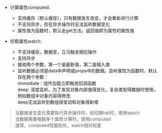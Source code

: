 - 计算属性computed:
    - 支持缓存（默认缓存），只有数据发生改变，才会重新进行计算
    - 不支持异步，存在异步操作时无法监听数据变化
    - 属性值为函数时，默认走get方法，返回值即为属性的属性值
    
- 侦察属性watch:
    - 不支持缓存，数据变，立马触发相应操作
    - 支持异步
    - 接收两个参数，第一个是最新值，第二是输入值
    - 监听数据必须是data中声明或props中的数据。监听属性为函数时，默认存在两个参数：   
      immediate：组件加载立即触发回调函数   
      deep: 深度监听，为了发现对象内部值得变化，复杂类型得数据时使用，例如数组中对象内容得修改   
      deep无法监听到数组得变动和对象得新增
      
      
      
> 当数据发生变化需要执行异步操作时，如切换tab时，使用watch   
> 当数据需要根据多个属性计算时，使用computed   
> 通常，computed性能较优，watch相对较差

